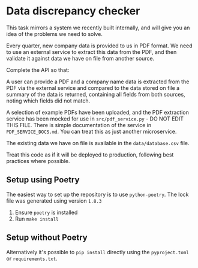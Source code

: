 # Data discrepancy checker

This task mirrors a system we recently built internally, and will give you an
idea of the problems we need to solve.

Every quarter, new company data is provided to us in PDF format. We need to use
an external service to extract this data from the PDF, and then validate it
against data we have on file from another source.

Complete the API so that:

A user can provide a PDF and a company name data is extracted from the PDF via
the external service and compared to the data stored on file a summary of the
data is returned, containing all fields from both sources, noting which fields
did not match.

A selection of example PDFs have been uploaded, and the PDF
extraction service has been mocked for use in `src/pdf_service.py` - DO NOT
EDIT THIS FILE. There is simple documentation of the service in
`PDF_SERVICE_DOCS.md`. You can treat this as just another microservice.

The existing data we have on file is available in the `data/database.csv` file.

Treat this code as if it will be deployed to production, following best
practices where possible.

## Setup using Poetry

The easiest way to set up the repository is to use `python-poetry`. The lock file
was generated using version `1.8.3`

1. Ensure `poetry` is installed
2. Run `make install`

## Setup without Poetry

Alternatively it's possible to `pip install` directly using the
`pyproject.toml` or `requirements.txt`.

